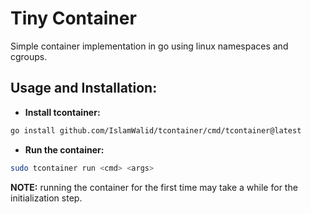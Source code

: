 # Tiny Container
Simple container implementation in go using linux namespaces and cgroups.

## Usage and Installation:
- **Install tcontainer:**
```sh
go install github.com/IslamWalid/tcontainer/cmd/tcontainer@latest
```
- **Run the container:**
```sh
sudo tcontainer run <cmd> <args>
```
**NOTE:** running the container for the first time may take a while for the initialization step.

